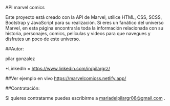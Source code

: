 API marvel comics

Este proyecto está creado con la API de Marvel, utilice HTML, CSS, SCSS, Bootstrap y JavaScript para su realización. Si eres un fanático del universo Marvel, en esta página encontrarás toda la información relacionada con su historia, personajes, comics, películas y videos para que navegues y disfrutes un poco de este universo.

##Autor:

pilar gonzalez

*LinkedIn = https://www.linkedin.com/in/pilargrz/

##Ver ejemplo en vivo https://marvelcomicss.netlify.app/

##Contratación:

Si quieres contratarme puedes escribirme a mariadelpilargr06@gmail.com .
